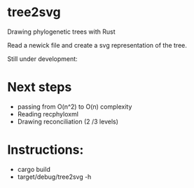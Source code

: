 # tree2svg
Drawing phylogenetic trees with Rust

Read a newick file and create a svg representation of the tree.

Still under development:

# Next steps
- passing from O(n^2) to O(n) complexity
- Reading recphyloxml
- Drawing reconciliation (2 /3 levels)

# Instructions:
- cargo build
- target/debug/tree2svg  -h
